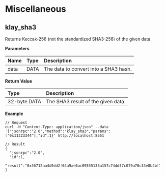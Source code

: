 # Miscellaneous

## klay\_sha3 <a id="klay_sha3"></a>

Returns Keccak-256 \(not the standardized SHA3-256\) of the given data.

**Parameters**

| Name | Type | Description |
| :--- | :--- | :--- |
| data | DATA | The data to convert into a SHA3 hash. |

**Return Value**

| Type | Description |
| :--- | :--- |
| 32-byte DATA | The SHA3 result of the given data. |

**Example**

```text
// Request
curl -H "Content-Type: application/json" --data '{"jsonrpc":"2.0","method":"klay_sha3","params":["0x11223344"],"id":1}' http://localhost:8551

// Result
{
  "jsonrpc":"2.0",
  "id":1,
  "result":"0x36712aa4d0dd2f64a9ae6ac09555133a157c74ddf7c079a70c33e8b4bf70dd73"
}
```

